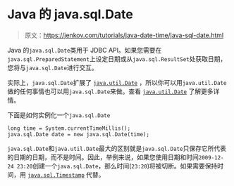 # Java 的 java.sql.Date

> 原文：<https://jenkov.com/tutorials/java-date-time/java-sql-date.html>

Java 的`java.sql.Date`类用于 JDBC API。如果您需要在`java.sql.PreparedStatement`上设定日期或从`java.sql.ResultSet`处获取日期，您将与`java.sql.Date`进行交互。

实际上，`java.sql.Date`扩展了 [`java.util.Date`](java-util-date.html) ，所以你可以用`java.util.Date`做的任何事情也可以用`java.sql.Date`来做。查看 [`java.util.Date`](java-util-date.html) 了解更多详情。

下面是如何实例化一个`java.sql.Date`

```
long time = System.currentTimeMillis();
java.sql.Date date = new java.sql.Date(time);

```

`java.sql.Date`和`java.util.Date`最大的区别就是`java.sql.Date`只保存它所代表的日期的日期，而不是时间。因此，举例来说，如果您使用日期和时间`2009-12-24 23:20`创建一个`java.sql.Date`，那么时间(`23:20`)将被切断。如果需要保持时间，用 [`java.sql.Timestamp`](java-sql-timestamp.html) 代替。